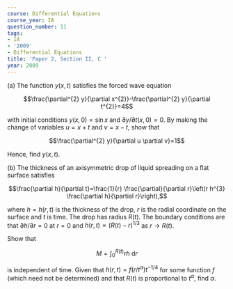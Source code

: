 ```yaml
---
course: Differential Equations
course_year: IA
question_number: 11
tags:
- IA
- '2009'
- Differential Equations
title: 'Paper 2, Section II, C '
year: 2009
---
```




(a) The function $y(x, t)$ satisfies the forced wave equation

$$\frac{\partial^{2} y}{\partial x^{2}}-\frac{\partial^{2} y}{\partial t^{2}}=4$$

with initial conditions $y(x, 0)=\sin x$ and $\partial y / \partial t(x, 0)=0$. By making the change of variables $u=x+t$ and $v=x-t$, show that

$$\frac{\partial^{2} y}{\partial u \partial v}=1$$

Hence, find $y(x, t)$.

(b) The thickness of an axisymmetric drop of liquid spreading on a flat surface satisfies

$$\frac{\partial h}{\partial t}=\frac{1}{r} \frac{\partial}{\partial r}\left(r h^{3} \frac{\partial h}{\partial r}\right),$$

where $h=h(r, t)$ is the thickness of the drop, $r$ is the radial coordinate on the surface and $t$ is time. The drop has radius $R(t)$. The boundary conditions are that $\partial h / \partial r=0$ at $r=0$ and $h(r, t) \propto(R(t)-r)^{1 / 3}$ as $r \rightarrow R(t)$.

Show that

$$M=\int_{0}^{R(t)} r h \mathrm{~d} r$$

is independent of time. Given that $h(r, t)=f\left(r / t^{\alpha}\right) t^{-1 / 4}$ for some function $f$ (which need not be determined) and that $R(t)$ is proportional to $t^{\alpha}$, find $\alpha$.